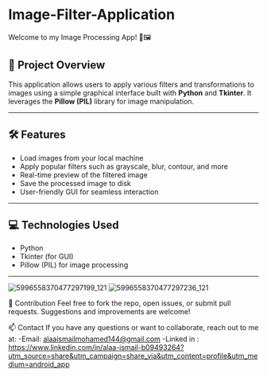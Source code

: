 # Image-Filter-Application
Welcome to my Image Processing App! 🎨🖼️

## 🚀 Project Overview

This application allows users to apply various filters and transformations to images using a simple graphical interface built with **Python** and **Tkinter**. It leverages the **Pillow (PIL)** library for image manipulation.

---

## 🛠 Features

- Load images from your local machine  
- Apply popular filters such as grayscale, blur, contour, and more  
- Real-time preview of the filtered image  
- Save the processed image to disk  
- User-friendly GUI for seamless interaction

---

## 💻 Technologies Used

- Python  
- Tkinter (for GUI)  
- Pillow (PIL) for image processing  

---
![5996558370477297199_121](https://github.com/user-attachments/assets/86e46247-a491-49a7-bdd2-24c9580419f5)
![5996558370477297236_121](https://github.com/user-attachments/assets/c6172356-b8b2-42b1-a0f5-29798cc86422)


🤝 Contribution
Feel free to fork the repo, open issues, or submit pull requests. Suggestions and improvements are welcome!

📫 Contact
If you have any questions or want to collaborate, reach out to me at:
-Email: alaaismailmohamed144@gmail.com
-Linked in : https://www.linkedin.com/in/alaa-ismail-b09493264?utm_source=share&utm_campaign=share_via&utm_content=profile&utm_medium=android_app

